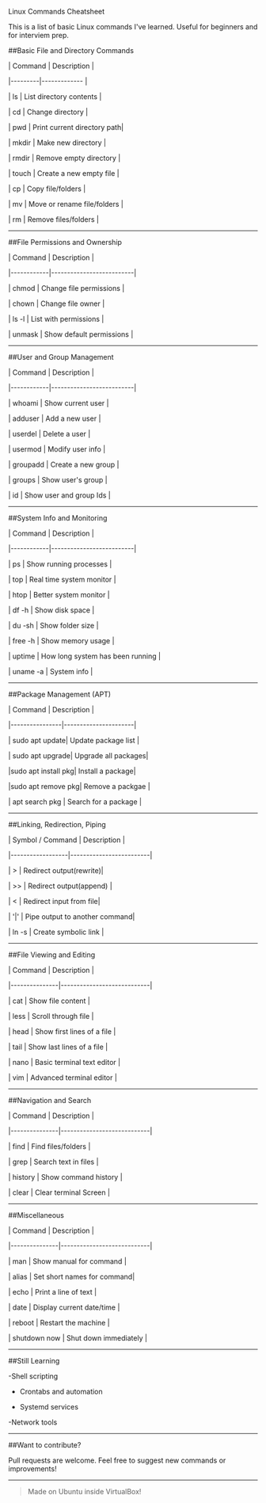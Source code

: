 Linux Commands Cheatsheet

This is a list of basic Linux commands I've learned. Useful for beginners and for interviem prep.

##Basic File and Directory Commands

| Command | Description                 |
					
|---------|-------------		|

| ls      | List directory contents	|

| cd      | Change directory		|

| pwd     | Print current directory path|

| mkdir   | Make new directory		|

| rmdir   | Remove empty directory	|

| touch   | Create a new empty file	|

| cp      | Copy file/folders		|

| mv      | Move or rename file/folders	|

| rm      | Remove files/folders	|

---

##File Permissions and Ownership

| Command    | Description		|

|------------|--------------------------|

| chmod      | Change file permissions	|

| chown	     | Change file owner	|

| ls -l      | List with permissions	|

| unmask     | Show default permissions	|

---

##User and Group Management

| Command    | Description		|

|------------|--------------------------|

| whoami     | Show current user        |

| adduser    | Add a new user		|

| userdel    | Delete a user            |

| usermod    | Modify user info		|

| groupadd   | Create a new group	|

| groups     | Show user's group        |

| id         | Show user and group Ids	|

---

##System Info and Monitoring

| Command    | Description		|

|------------|--------------------------|

| ps	     | Show running processes	|

| top	     | Real time system monitor |

| htop       | Better system monitor	|

| df -h      | Show disk space          |

| du -sh     | Show folder size		|

| free -h    | Show memory usage	|

| uptime     | How long system has been running |

| uname -a   | System info		|

---

##Package Management (APT)

| Command        | Description		|

|----------------|----------------------|

| sudo apt update| Update package list	|

| sudo apt upgrade| Upgrade all packages|

|sudo apt install pkg| Install a package|

|sudo apt remove pkg| Remove a packgae  |

| apt search pkg | Search for a package |

---

##Linking, Redirection, Piping 

| Symbol / Command | Description	     |

|------------------|-------------------------|

| >		   | Redirect output(rewrite)|

| >>		   | Redirect output(append) |

| <                | Redirect input from file|

| '|'              | Pipe output to another command|

| ln -s		   | Create symbolic link    |

---

##File Viewing and Editing

| Command	| Description		     |

|---------------|----------------------------|

| cat		| Show file content	     |

| less		| Scroll through file	     |

| head		| Show first lines of a file |

| tail		| Show last lines of a file  |

| nano		| Basic terminal text editor |

| vim		| Advanced terminal editor   |

---

##Navigation and Search

| Command	| Description		     |

|---------------|----------------------------|

| find		| Find files/folders	     |

| grep		| Search text in files	     |

| history	| Show command history	     |

| clear		| Clear terminal Screen	     |

---

##Miscellaneous

| Command	| Description		     |

|---------------|----------------------------|

| man <cmd>	| Show manual for command    |

| alias		| Set short names for command|

| echo		| Print a line of text	     |

| date		| Display current date/time  |

| reboot	| Restart the machine	     |

| shutdown now  | Shut down immediately      |

---

##Still Learning

-Shell scripting

- Crontabs and automation

- Systemd services

-Network tools

---
##Want to contribute?

Pull requests are welcome. Feel free to suggest new commands or improvements!

---

> Made on Ubuntu inside VirtualBox!
